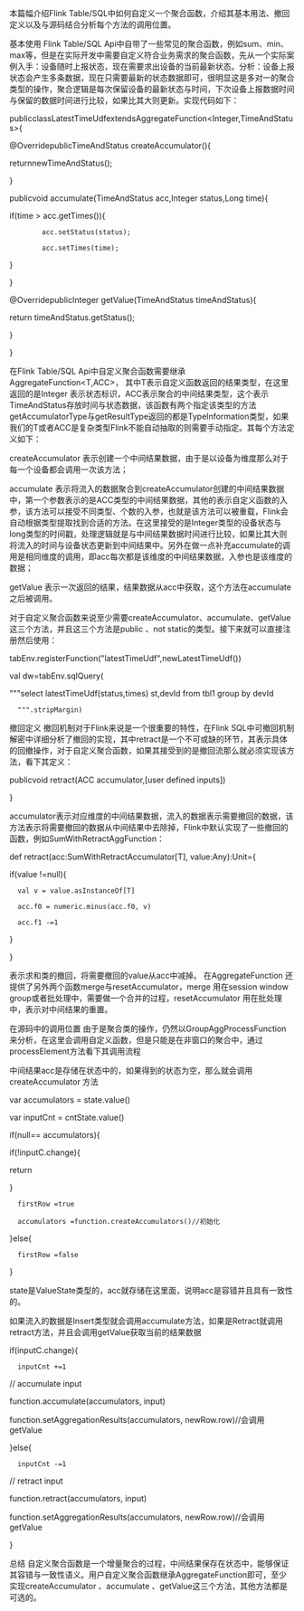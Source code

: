 本篇幅介绍Flink Table/SQL中如何自定义一个聚合函数，介绍其基本用法、撤回定义以及与源码结合分析每个方法的调用位置。

基本使用
Flink Table/SQL Api中自带了一些常见的聚合函数，例如sum、min、max等，但是在实际开发中需要自定义符合业务需求的聚合函数，先从一个实际案例入手：设备随时上报状态，现在需要求出设备的当前最新状态。分析：设备上报状态会产生多条数据，现在只需要最新的状态数据即可，很明显这是多对一的聚合类型的操作，聚合逻辑是每次保留设备的最新状态与时间，下次设备上报数据时间与保留的数据时间进行比较，如果比其大则更新。实现代码如下：

publicclassLatestTimeUdfextendsAggregateFunction<Integer,TimeAndStatus>{



@OverridepublicTimeAndStatus createAccumulator(){

returnnewTimeAndStatus();

}



publicvoid accumulate(TimeAndStatus acc,Integer status,Long time){

if(time > acc.getTimes()){

            acc.setStatus(status);

            acc.setTimes(time);

}

}



@OverridepublicInteger getValue(TimeAndStatus timeAndStatus){

return timeAndStatus.getStatus();

}

}

在Flink Table/SQL Api中自定义聚合函数需要继承AggregateFunction<T,ACC>， 其中T表示自定义函数返回的结果类型，在这里返回的是Integer 表示状态标识，ACC表示聚合的中间结果类型，这个表示TimeAndStatus存放时间与状态数据，该函数有两个指定该类型的方法getAccumulatorType与getResultType返回的都是TypeInformation类型，如果我们的T或者ACC是复杂类型Flink不能自动抽取的则需要手动指定。其每个方法定义如下：

createAccumulator 表示创建一个中间结果数据，由于是以设备为维度那么对于每一个设备都会调用一次该方法；

accumulate 表示将流入的数据聚合到createAccumulator创建的中间结果数据中，第一个参数表示的是ACC类型的中间结果数据，其他的表示自定义函数的入参，该方法可以接受不同类型、个数的入参，也就是该方法可以被重载，Flink会自动根据类型提取找到合适的方法。在这里接受的是Integer类型的设备状态与long类型的时间戳，处理逻辑就是与中间结果数据时间进行比较，如果比其大则将流入的时间与设备状态更新到中间结果中。另外在做一点补充accumulate的调用是相同维度的调用，即acc每次都是该维度的中间结果数据，入参也是该维度的数据；

getValue 表示一次返回的结果，结果数据从acc中获取，这个方法在accumulate之后被调用。

对于自定义聚合函数来说至少需要createAccumulator、accumulate、getValue这三个方法，并且这三个方法是public 、not static的类型。接下来就可以直接注册然后使用：

tabEnv.registerFunction("latestTimeUdf",newLatestTimeUdf())

val dw=tabEnv.sqlQuery(

"""select latestTimeUdf(status,times) st,devId from tbl1 group by devId

      """.stripMargin)

撤回定义
撤回机制对于Flink来说是一个很重要的特性，在Flink SQL中可撤回机制解密中详细分析了撤回的实现，其中retract是一个不可或缺的环节，其表示具体的回撤操作，对于自定义聚合函数，如果其接受到的是撤回流那么就必须实现该方法，看下其定义：

publicvoid retract(ACC accumulator,[user defined inputs])

}

accumulator表示对应维度的中间结果数据，流入的数据表示需要撤回的数据，该方法表示将需要撤回的数据从中间结果中去除掉，Flink中默认实现了一些撤回的函数，例如SumWithRetractAggFunction：

def retract(acc:SumWithRetractAccumulator[T], value:Any):Unit={

if(value !=null){

      val v = value.asInstanceOf[T]

      acc.f0 = numeric.minus(acc.f0, v)

      acc.f1 -=1

}

}

表示求和类的撤回，将需要撤回的value从acc中减掉。
在AggregateFunction 还提供了另外两个函数merge与resetAccumulator，merge 用在session window group或者批处理中，需要做一个合并的过程，resetAccumulator 用在批处理中，表示对中间结果的重置。

在源码中的调用位置
由于是聚合类的操作，仍然以GroupAggProcessFunction 来分析，在这里会调用自定义函数，但是只能是在非窗口的聚合中，通过processElement方法看下其调用流程

中间结果acc是存储在状态中的，如果得到的状态为空，那么就会调用createAccumulator 方法

var accumulators = state.value()

var inputCnt = cntState.value()

if(null== accumulators){

if(!inputC.change){

return

}

      firstRow =true

      accumulators =function.createAccumulators()//初始化

}else{

      firstRow =false

}

state是ValueState类型的，acc就存储在这里面，说明acc是容错并且具有一致性的。

如果流入的数据是Insert类型就会调用accumulate方法，如果是Retract就调用retract方法，并且会调用getValue获取当前的结果数据

if(inputC.change){

      inputCnt +=1

// accumulate input

function.accumulate(accumulators, input)

function.setAggregationResults(accumulators, newRow.row)//会调用getValue

}else{

      inputCnt -=1

// retract input

function.retract(accumulators, input)

function.setAggregationResults(accumulators, newRow.row)//会调用getValue

}

总结
自定义聚合函数是一个增量聚合的过程，中间结果保存在状态中，能够保证其容错与一致性语义。用户自定义聚合函数继承AggregateFunction即可，至少实现createAccumulator 、accumulate 、getValue这三个方法，其他方法都是可选的。